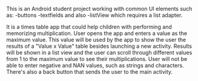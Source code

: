 This is an Android student project working with common UI elements such as:
-buttons -textfields and also -listView which requires a list adapter.

It is a times table app that could help children with performing and memorizing multiplication.
User opens the app and enters a value as the maximum value. This value will be used by the app
to show the user the results of a "Value x Value" table besides launching a new activity.
Results will be shown in a list view and the user can scroll through different values from 1 to the 
maximum value to see their multiplications.
User will not be able to enter negative and NAN values, such as strings and characters.
There's also a back button that sends the user to the main activity.
